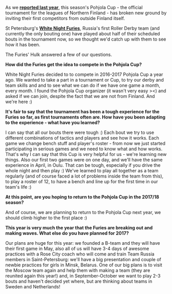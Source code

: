 <html><body><p>As we <strong><a href="https://www.scottishrollerderbyblog.com/posts/2016/11/06/the-pohjola-cup-finland-and-russia-compete/">reported last year</a></strong>, this season's Pohjola Cup - the official tournament for the leagues of Northern Finland - has broken new ground by inviting their first competitors from outside Finland itself.

St Petersburg's <strong><a href="https://www.facebook.com/rollerderbyrussia/">White Night Furies</a></strong>, Russia's first Roller Derby team (and currently the only bouting one) have played about half of their scheduled bouts in the tournament now, so we thought we'd catch up with them to see how it has been.


The Furies' Hulk answered a few of our questions.

<strong>How did the Furies get the idea to compete in the Pohjola Cup?</strong>

White Night Furies decided to to compete in 2016-2017 Pohjola Cup a year ago. We wanted to take a part in a tournament or Cup, to try our derby and team skills and and to see what we can do if we have one game a month, every month. I found the Pohjola Cup organizer (it wasn't very easy &gt;&lt;) and asked if we can join, despite the fact that we are not from Finland. And we're here :)

<strong>It's fair to say that the tournament has been a tough experience for the Furies so far, as first tournaments often are. How have you been adapting to the experience - what have you learned?</strong>

I can say that all our bouts there were tough :) Each bout we try to use different combinations of tactics and players and see how it works. Each game we change bench stuff and player's roster - from now we just started participating in serious games and we need to know what and how works. That's why I can say that this Cup is very helpful for us - we're learning new things. Also our first two games were on one day, and we'll have the same experience in April, in Oulu. That can be tough, especially if you drive the whole night and then play :) We've learned to play all together as a team regularly (and of course faced a lot of problems inside the team from this), to play a roster of 12, to have a bench and line up for the first time in our team's life :)

<strong>At this point, are you hoping to return to the Pohjola Cup in the 2017/18 season?</strong>

And of course, we are planning to return to the Pohjola Cup next year, we should climb higher to the first place :)

<strong>This year is very much the year that the Furies are breaking out and making waves. What else do you have planned for 2017?</strong>

Our plans are huge for this year: we founded a B-team and they will have their first game in May, also all of us will have 3-4 days of awesome practices with a Rose City coach who will come and train Team Russia members in Saint-Petersburg: we'll have a big presentation and couple of newbie practices for girls in Minsk, Belarus. One of our big plans is to visit the Moscow team again and help them with making a team (they are reunited again this year!) and, in September-October we want to play 2-3 bouts and haven't decided yet where, but are thinking about teams in Sweden and Netherlands!</p></body></html>
